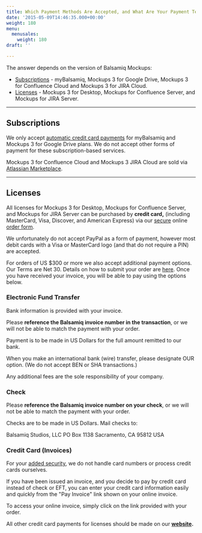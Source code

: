 ```yaml
---
title: Which Payment Methods Are Accepted, and What Are Your Payment Terms?
date: '2015-05-09T14:46:35.000+00:00'
weight: 180
menu:
  menusales:
    weight: 180
draft: ''

---
```


The answer depends on the version of Balsamiq Mockups:

*   [Subscriptions](#subscriptions) - myBalsamiq, Mockups 3 for Google Drive, Mockups 3 for Confluence Cloud and Mockups 3 for JIRA Cloud.
*   [Licenses](#licenses) - Mockups 3 for Desktop, Mockups for Confluence Server, and Mockups for JIRA Server.

* * *

## Subscriptions

We only accept [automatic credit card payments](/sales/ordering/) for myBalsamiq and Mockups 3 for Google Drive plans. We do not accept other forms of payment for these subscription-based services.

Mockups 3 for Confluence Cloud and Mockups 3 JIRA Cloud are sold via [Atlassian Marketplace](/sales/marketplace/).

* * *

## Licenses

All licenses for Mockups 3 for Desktop, Mockups for Confluence Server, and Mockups for JIRA Server can be purchased by **credit card,** (including MasterCard, Visa, Discover, and American Express) via our [secure](/sales/safe/) online [order form](https://balsamiq.com/buy/).

We unfortunately do not accept PayPal as a form of payment, however most debit cards with a Visa or MasterCard logo (and that do not require a PIN) are accepted.

For orders of US $300 or more we also accept additional payment options. Our Terms are Net 30\. Details on how to submit your order are [here](/sales/ordering/). Once you have received your invoice, you will be able to pay using the options below.

### Electronic Fund Transfer

Bank information is provided with your invoice.

Please **reference the Balsamiq invoice number in the transaction**, or we will not be able to match the payment with your order.

Payment is to be made in US Dollars for the full amount remitted to our bank.

When you make an international bank (wire) transfer, please designate OUR option. (We do not accept BEN or SHA transactions.)

Any additional fees are the sole responsibility of your company.

### Check

Please **reference the Balsamiq invoice number on your check**, or we will not be able to match the payment with your order.

Checks are to be made in US Dollars. Mail checks to:

Balsamiq Studios, LLC
PO Box 1138
Sacramento, CA 95812
USA

### Credit Card (Invoices)

For your [added security](/sales/safe/), we do not handle card numbers or process credit cards ourselves.

If you have been issued an invoice, and you decide to pay by credit card instead of check or EFT, you can enter your credit card information easily and quickly from the "Pay Invoice" link shown on your online invoice.

To access your online invoice, simply click on the link provided with your order.

All other credit card payments for licenses should be made on our **[website](https://balsamiq.com/buy/).**